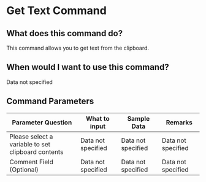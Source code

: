 <!--TITLE: Get Text Command -->
<!-- SUBTITLE: a command in the Clipboard Commands group -->
# Get Text Command


## What does this command do?
This command allows you to get text from the clipboard.


## When would I want to use this command?
Data not specified


## Command Parameters
| Parameter Question   	| What to input  	|  Sample Data 	| Remarks  	|
| ---                    | ---               | ---           | ---       |
|Please select a variable to set clipboard contents|Data not specified|Data not specified|Data not specified|
|Comment Field (Optional)|Data not specified|Data not specified|Data not specified|


